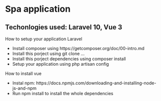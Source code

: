 <h1>Spa application</h1>

<h2>Techonlogies used: Laravel 10, Vue 3</h2>

<p>How to setup your application Laravel</p>
<ul>
  <li>Install composer using https://getcomposer.org/doc/00-intro.md</li>
  <li>Install this porject using git clone ... </li>
  <li>Install this porject dependencies using composer install</li>
  <li>Setup your application using php artisan config</li>
  
  
</ul>
<p>How to install vue</p>
<ul>
  <li>Instal npm: https://docs.npmjs.com/downloading-and-installing-node-js-and-npm</li>
  <li>Run npm install to install the whole dependencies</li>
</ul>